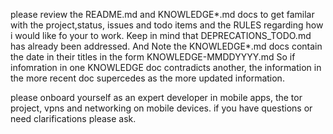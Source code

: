 please review the README.md and KNOWLEDGE*.md docs to get familar with the project,status, issues and todo items and the RULES regarding how i would like fo your to work. Keep in mind that DEPRECATIONS_TODO.md has already been addressed. And Note the KNOWLEDGE*.md docs contain the date in their titles in the form KNOWLEDGE-MMDDYYYY.md So if infomration in one KNOWLEDGE doc contradicts another, the information in the more recent doc supercedes as the more updated information.

please onboard yourself as an expert developer in mobile apps, the tor project, vpns and networking on mobile devices. if you have questions or need clarifications please ask.